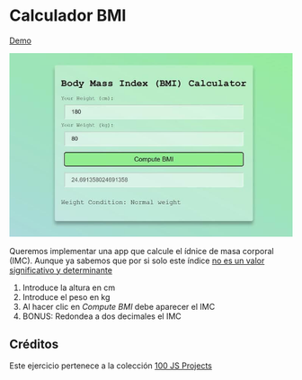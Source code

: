 # Calculador BMI

[Demo](https://demo.100jsprojects.com/bmi-calculator)

![bmi](bmicalc.jpg)

Queremos implementar una app que calcule el ídnice de masa corporal (IMC). Aunque ya sabemos que por si solo este índice [no es un valor significativo y determinante](https://www.youtube.com/watch?v=5mo-McvEHR0)

1. Introduce la altura en cm
2. Introduce el peso en kg
3. Al hacer clic en _Compute BMI_ debe aparecer el IMC
4. BONUS: Redondea a dos decimales el IMC

## Créditos

Este ejercicio pertenece a la colección [100 JS Projects](https://www.100jsprojects.com/)